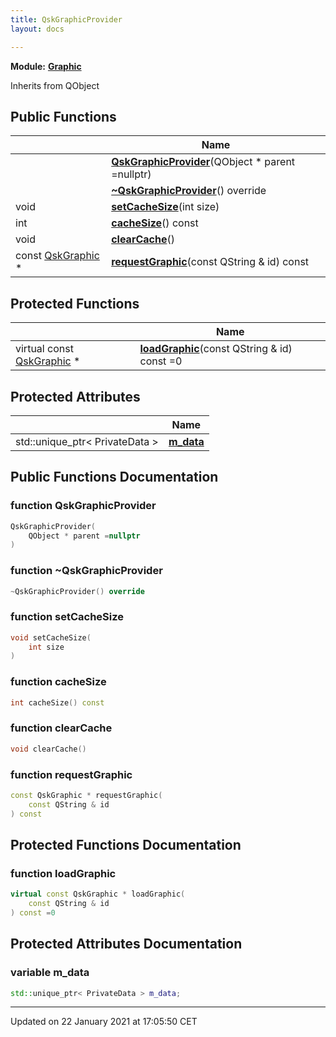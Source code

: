 ```yaml
---
title: QskGraphicProvider
layout: docs

---
```



**Module:** **[Graphic](/docs/modules/group___graphic/)**



Inherits from QObject

## Public Functions

|                | Name           |
| -------------- | -------------- |
| | **[QskGraphicProvider](/docs/classes/class_qsk_graphic_provider/#function-qskgraphicprovider)**(QObject * parent =nullptr) |
| | **[~QskGraphicProvider](/docs/classes/class_qsk_graphic_provider/#function-~qskgraphicprovider)**() override |
| void | **[setCacheSize](/docs/classes/class_qsk_graphic_provider/#function-setcachesize)**(int size) |
| int | **[cacheSize](/docs/classes/class_qsk_graphic_provider/#function-cachesize)**() const |
| void | **[clearCache](/docs/classes/class_qsk_graphic_provider/#function-clearcache)**() |
| const [QskGraphic](/docs/classes/class_qsk_graphic/) * | **[requestGraphic](/docs/classes/class_qsk_graphic_provider/#function-requestgraphic)**(const QString & id) const |

## Protected Functions

|                | Name           |
| -------------- | -------------- |
| virtual const [QskGraphic](/docs/classes/class_qsk_graphic/) * | **[loadGraphic](/docs/classes/class_qsk_graphic_provider/#function-loadgraphic)**(const QString & id) const =0 |

## Protected Attributes

|                | Name           |
| -------------- | -------------- |
| std::unique_ptr< PrivateData > | **[m_data](/docs/classes/class_qsk_graphic_provider/#variable-m_data)**  |

## Public Functions Documentation

### function QskGraphicProvider

```cpp
QskGraphicProvider(
    QObject * parent =nullptr
)
```


### function ~QskGraphicProvider

```cpp
~QskGraphicProvider() override
```


### function setCacheSize

```cpp
void setCacheSize(
    int size
)
```


### function cacheSize

```cpp
int cacheSize() const
```


### function clearCache

```cpp
void clearCache()
```


### function requestGraphic

```cpp
const QskGraphic * requestGraphic(
    const QString & id
) const
```


## Protected Functions Documentation

### function loadGraphic

```cpp
virtual const QskGraphic * loadGraphic(
    const QString & id
) const =0
```


## Protected Attributes Documentation

### variable m_data

```cpp
std::unique_ptr< PrivateData > m_data;
```


-------------------------------

Updated on 22 January 2021 at 17:05:50 CET